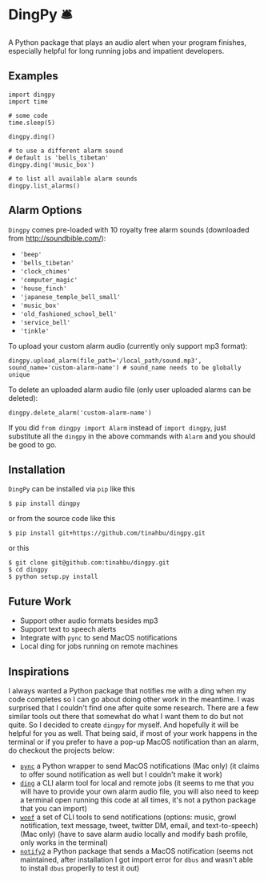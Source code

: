 # DingPy 🛎 

A Python package that plays an audio alert when your program finishes, especially helpful for long running jobs and impatient developers.

## Examples 

```
import dingpy
import time 

# some code
time.sleep(5)

dingpy.ding()

# to use a different alarm sound
# default is 'bells_tibetan'
dingpy.ding('music_box')

# to list all available alarm sounds
dingpy.list_alarms()
```

## Alarm Options

`Dingpy` comes pre-loaded with 10 royalty free alarm sounds (downloaded from http://soundbible.com/):

- `'beep'`
- `'bells_tibetan'`
- `'clock_chimes'`
- `'computer_magic'`
- `'house_finch'`
- `'japanese_temple_bell_small'`
- `'music_box'`
- `'old_fashioned_school_bell'`
- `'service_bell'`
- `'tinkle'`

To upload your custom alarm audio (currently only support mp3 format):

```
dingpy.upload_alarm(file_path='/local_path/sound.mp3', sound_name='custom-alarm-name') # sound_name needs to be globally unique
```

To delete an uploaded alarm audio file (only user uploaded alarms can be deleted):

```
dingpy.delete_alarm('custom-alarm-name')
```

If you did `from dingpy import Alarm` instead of `import dingpy`, just substitute all the `dingpy` in the above commands with `Alarm` and you should be good to go.

## Installation 

`DingPy` can be installed via `pip` like this

```
$ pip install dingpy
```

or from the source code like this

```
$ pip install git+https://github.com/tinahbu/dingpy.git
```

or this

```
$ git clone git@github.com:tinahbu/dingpy.git
$ cd dingpy
$ python setup.py install
```

## Future Work

- Support other audio formats besides mp3
- Support text to speech alerts
- Integrate with `pync` to send MacOS notifications 
- Local ding for jobs running on remote machines

## Inspirations <a name="inspirations"></a>

I always wanted a Python package that notifies me with a ding when my code completes so I can go about doing other work in the meantime. I was surprised that I couldn't find one after quite some research. There are a few similar tools out there that somewhat do what I want them to do but not quite. So I decided to create `dingpy` for myself. And hopefully it will be helpful for you as well. That being said, if most of your work happens in the terminal or if you prefer to have a pop-up MacOS notification than an alarm, do checkout the projects below:

- [`pync`](https://pypi.org/project/pync/) a Python wrapper to send MacOS notifications (Mac only) (it claims to offer sound notification as well but I couldn't make it work)
- [`ding`](https://github.com/xxv/ding/) a CLI alarm tool for local and remote jobs (it seems to me that you will have to provide your own alarm audio file, you will also need to keep a terminal open running this code at all times, it's not a python package that you can import)
- [`woof`](https://github.com/msbarry/woof) a set of CLI tools to send notifications (options: music, growl notification, text message, tweet, twitter DM, email, and text-to-speech) (Mac only) (have to save alarm audio locally and modify bash profile, only works in the terminal)
- [`notify2`](https://bitbucket.org/takluyver/pynotify2/src) a Python package that sends a MacOS notification (seems not maintained, after installation I got import error for `dbus` and wasn't able to install `dbus` properlly to test it out)

